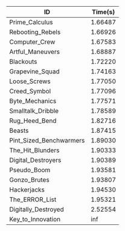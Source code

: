 |ID|Time(s)|
|-|-|
|Prime_Calculus|1.66487|
|Rebooting_Rebels|1.66926|
|Computer_Crew|1.67583|
|Artful_Maneuvers|1.68887|
|Blackouts|1.72220|
|Grapevine_Squad|1.74163|
|Loose_Screws|1.77050|
|Creed_Symbol|1.77096|
|Byte_Mechanics|1.77571|
|Smalltalk_Dribble|1.78589|
|Rug_Heed_Bend|1.82716|
|Beasts|1.87415|
|Pint_Sized_Benchwarmers|1.89030|
|The_Hit_Blunders|1.90333|
|Digital_Destroyers|1.90389|
|Pseudo_Boom|1.93581|
|Gonzo_Brutes|1.93807|
|Hackerjacks|1.94530|
|The_ERROR_List|1.95321|
|Digitally_Destroyed|2.52554|
|Key_to_Innovation|inf|
